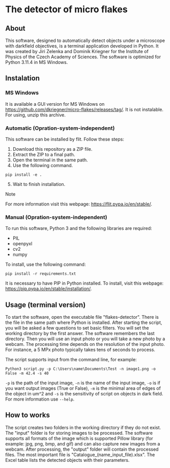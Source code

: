 # The detector of micro flakes

## About
This software, designed to automatically detect objects under a microscope with darkfield objectives, is a terminal application developed in Python. It was created by Jiri Zelenka and Dominik Kriegner for the Institute of Physics of the Czech Academy of Sciences. The software is optimized for Python 3.11.4 in MS Windows.

## Instalation

### MS Windows
It is available a GUI version for MS Windows on https://github.com/dkriegner/micro-flakes/releases/tag/. It is not instalable. For using, unzip this archive.

### Automatic (Opration-system-independent)
This software can be installed by flit. Follow these steps:
1. Download this repository as a ZIP file.
2. Extract the ZIP to a final path.
3. Open the terminal in the same path.
4. Use the following command.
```
pip install -e .
```
5. Wait to finish installation.
> [!NOTE]
> For more information visit this webpage: https://flit.pypa.io/en/stable/.


### Manual (Opration-system-independent)
To run this software, Python 3 and the following libraries are required:
- PIL
- openpyxl
- cv2
- numpy

To install, use the following command:
```
pip install -r requirements.txt
```
It is necessary to have PIP in Python installed. To install, visit this webpage: https://pip.pypa.io/en/stable/installation/.

## Usage (terminal version)
To start the software, open the executable file "flakes-detector". There is the file in the same path where Python is installed. After starting the script, you will be asked a few questions to set basic filters. You will set the working directory by the first answer. The software remembers the last directory. Then you will use an input photo or you will take a new photo by a webcam. The processing time depends on the resolution of the input photo. For instance, a 5 MPx photo typically takes tens of seconds to process.

The script supports input from the command  line, for example:
```
Python3 script.py -p C:\Users\name\Documents\Test -n image1.png -o False -m 42.4 -s 40
```
`-p` is the path of the input image, `-n` is the name of the input image, `-o` is if you want output images (True or False), `-m` is the minimal area of edges of the object in um^2 and `-s` is the sensitivity of script on objects in dark field. For more information use `--help`.
## How to works
The script creates two folders in the working directory if they do not exist. The "input" folder is for storing images to be processed. The software supports all formats of the image which is supported Pillow library (for example: jpg, png, bmp, and gif) and can also capture new images from a webcam. After processing, the "output" folder will contain the processed files. The most important file is "Catalogue_(name_input_file).xlsx". The Excel table lists the detected objects with their parameters.

